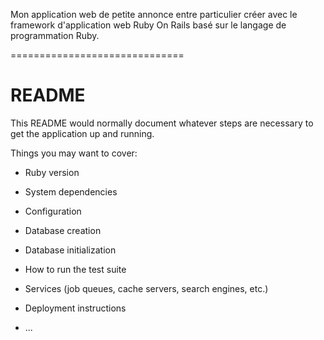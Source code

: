 Mon application web de petite annonce entre particulier créer avec le framework d'application web Ruby On Rails basé sur le langage de programmation Ruby.

==============================


# README

This README would normally document whatever steps are necessary to get the
application up and running.

Things you may want to cover:

* Ruby version

* System dependencies

* Configuration

* Database creation

* Database initialization

* How to run the test suite

* Services (job queues, cache servers, search engines, etc.)

* Deployment instructions

* ...
